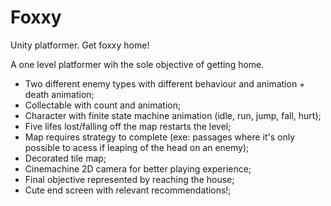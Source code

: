 # Foxxy
Unity platformer. Get foxxy home!

A one level platformer wih the sole objective of getting home. 

- Two different enemy types with different behaviour and animation + death animation;
- Collectable with count and animation;
- Character with finite state machine animation (idle, run, jump, fall, hurt);
- Five lifes lost/falling off the map restarts the level;
- Map requires strategy to complete (exe: passages where it's only possible to acess if leaping of the head on an enemy);
- Decorated tile map;
- Cinemachine 2D camera for better playing experience;
- Final objective represented by reaching the house;
- Cute end screen with relevant recommendations!;
